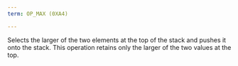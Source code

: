 ```yaml
---
term: OP_MAX (0XA4)

---
```

Selects the larger of the two elements at the top of the stack and pushes it onto the stack. This operation retains only the larger of the two values at the top.